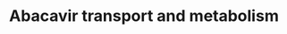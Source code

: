 ---
annotations:
- type: Pathway Ontology
  value: abacavir drug pathway
- type: Pathway Ontology
  value: xenobiotic metabolic pathway
authors:
- ReactomeTeam
- Anwesha
- Mkutmon
- Egonw
description: Abacavir is a nucleoside analogue reverse transcriptase inhibitor with
  antiretroviral activity, widely used in combination with other drugs to treat HIV-1
  infection (Yuen et al. 2008). Its uptake across the plasma membrane is mediated
  by organic cation transporters SLC22A1, 2, and 3; the transport proteins ABCB1 and
  ABCG2 mediate its efflux. Abacavir itself is a prodrug. Activation requires phosphorylation
  by a cytosolic adenosine phosphotransferase and deamination by ADAL deaminase to
  yield carbovir monophosphate. Cytosolic nucleotide kinases convert carbovir monophosphate
  to carbovir triphosphate, the active HIV reverse transcriptase inhibitor. Abacavir
  can be glucuronidated or oxidized to a 5'-carboxylate; these are the major forms
  in which it is excreted from the body.  View original pathway at [http://www.reactome.org/PathwayBrowser/#DIAGRAM=2161522
  Reactome].
last-edited: 2020-10-09
organisms:
- Homo sapiens
redirect_from:
- /index.php/Pathway:WP2712
- /instance/WP2712
schema-jsonld:
- '@context': https://schema.org/
  '@id': https://wikipathways.github.io/pathways/WP2712.html
  '@type': Dataset
  creator:
    '@type': Organization
    name: WikiPathways
  description: Abacavir is a nucleoside analogue reverse transcriptase inhibitor with
    antiretroviral activity, widely used in combination with other drugs to treat
    HIV-1 infection (Yuen et al. 2008). Its uptake across the plasma membrane is mediated
    by organic cation transporters SLC22A1, 2, and 3; the transport proteins ABCB1
    and ABCG2 mediate its efflux. Abacavir itself is a prodrug. Activation requires
    phosphorylation by a cytosolic adenosine phosphotransferase and deamination by
    ADAL deaminase to yield carbovir monophosphate. Cytosolic nucleotide kinases convert
    carbovir monophosphate to carbovir triphosphate, the active HIV reverse transcriptase
    inhibitor. Abacavir can be glucuronidated or oxidized to a 5'-carboxylate; these
    are the major forms in which it is excreted from the body.  View original pathway
    at [http://www.reactome.org/PathwayBrowser/#DIAGRAM=2161522 Reactome].
  keywords:
  - GUK1
  - UDPGT
  - NT5C2 tetramer
  - 'Zn2+ '
  - 'ADH1A '
  - 'SLC22A2 '
  - H2O
  - triphosphate
  - monophosphate
  - cyclopropylamine
  - IMP
  - 'HC-ABCG2 '
  - 5'-glucuronide
  - PCK1
  - NADH
  - Pi
  - phosphotransferase
  - ADAL:Zn
  - ABCB1
  - ABCG2 tetramer
  - 'ADAL '
  - 'SLC22A1 '
  - adenosine
  - carbovir diphosphate
  - SLC22A1,2,3
  - UDP
  - UDP-GlcA
  - carbovir
  - abacavir
  - AMP
  - Ino
  - H+
  - ADH1A:2Zn2+ dimer
  - ADP
  - ATP
  - NAD+
  - Ade-Rib
  - 'NT5C2 '
  - 'Mg2+ '
  - 5'-carboxylic acid
  - 'SLC22A3 '
  license: CC0
  name: Abacavir transport and metabolism
seo: CreativeWork
title: Abacavir transport and metabolism
wpid: WP2712
---